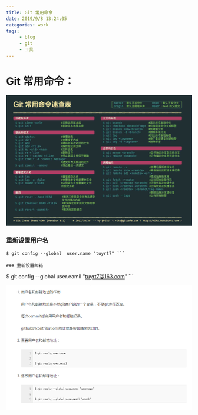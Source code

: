 ```yaml
---
title: Git 常用命令  
date: 2019/9/8 13:24:05 
categories: work
tags:
     - blog
     - git
     - 工具  
---
```



# Git 常用命令：  

![Git](https://raw.githubusercontent.com/tuyrt7/tuyrt7.github.io/master/uploads/img/git-1.jpg) 
 

<!--more-->
### 重新设置用户名  
```
$ git config --global  user.name "tuyrt7" ```

### 重新设置邮箱  

```
$ git config --global  user.eamil "tuyrt7@163.com" ``` 


![Git配置](https://raw.githubusercontent.com/tuyrt7/tuyrt7.github.io/master/uploads/img/git-2.png) 